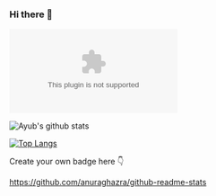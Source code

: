 ### Hi there 👋
![Get in touch!](mailto:ayubaswad@gmail.com)

<!--
**fsevenm/fsevenm** is a ✨ _special_ ✨ repository because its `README.md` (this file) appears on your GitHub profile.

Here are some ideas to get you started:

- 🔭 I’m currently working on ...
- 🌱 I’m currently learning ...
- 👯 I’m looking to collaborate on ...
- 🤔 I’m looking for help with ...
- 💬 Ask me about ...
- 📫 How to reach me: ...
- 😄 Pronouns: ...
- ⚡ Fun fact: ...
-->

![Ayub's github stats](https://github-readme-stats.vercel.app/api?username=fsevenm&count_private=true&show_icons=true)

[![Top Langs](https://github-readme-stats.vercel.app/api/top-langs/?username=fsevenm&layout=compact)](https://github.com/anuraghazra/github-readme-stats)


Create your own badge here 👇

https://github.com/anuraghazra/github-readme-stats
